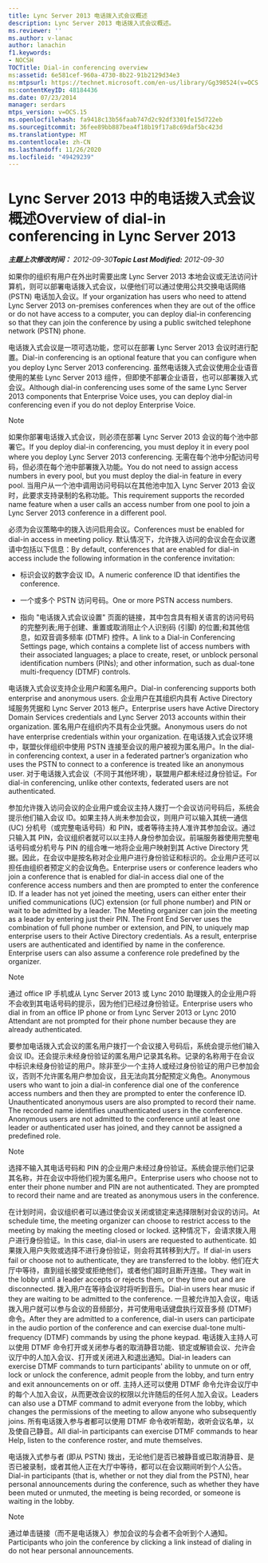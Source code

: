 ```yaml
---
title: Lync Server 2013 电话拨入式会议概述
description: Lync Server 2013 电话拨入式会议概述。
ms.reviewer: ''
ms.author: v-lanac
author: lanachin
f1.keywords:
- NOCSH
TOCTitle: Dial-in conferencing overview
ms:assetid: 6e581cef-960a-4730-8b22-91b2129d34e3
ms:mtpsurl: https://technet.microsoft.com/en-us/library/Gg398524(v=OCS.15)
ms:contentKeyID: 48184436
ms.date: 07/23/2014
manager: serdars
mtps_version: v=OCS.15
ms.openlocfilehash: fa9418c13b56faab747d2c92df3301fe15d722eb
ms.sourcegitcommit: 36fee89bb887bea4f18b19f17a8c69daf5bc423d
ms.translationtype: MT
ms.contentlocale: zh-CN
ms.lasthandoff: 11/26/2020
ms.locfileid: "49429239"
---
```

# <a name="overview-of-dial-in-conferencing-in-lync-server-2013"></a><span data-ttu-id="71477-103">Lync Server 2013 中的电话拨入式会议概述</span><span class="sxs-lookup"><span data-stu-id="71477-103">Overview of dial-in conferencing in Lync Server 2013</span></span>

<div data-xmlns="http://www.w3.org/1999/xhtml">

<div class="topic" data-xmlns="http://www.w3.org/1999/xhtml" data-msxsl="urn:schemas-microsoft-com:xslt" data-cs="https://msdn.microsoft.com/">

<div data-asp="https://msdn2.microsoft.com/asp">



</div>

<div id="mainSection">

<div id="mainBody"><span data-ttu-id="71477-104">

<span> </span></span><span class="sxs-lookup"><span data-stu-id="71477-104">

<span> </span></span></span>

<span data-ttu-id="71477-105">_**主题上次修改时间：** 2012-09-30_</span><span class="sxs-lookup"><span data-stu-id="71477-105">_**Topic Last Modified:** 2012-09-30_</span></span>

<span data-ttu-id="71477-106">如果你的组织有用户在外出时需要出席 Lync Server 2013 本地会议或无法访问计算机，则可以部署电话拨入式会议，以便他们可以通过使用公共交换电话网络 (PSTN) 电话加入会议。</span><span class="sxs-lookup"><span data-stu-id="71477-106">If your organization has users who need to attend Lync Server 2013 on-premises conferences when they are out of the office or do not have access to a computer, you can deploy dial-in conferencing so that they can join the conference by using a public switched telephone network (PSTN) phone.</span></span>

<span data-ttu-id="71477-107">电话拨入式会议是一项可选功能，您可以在部署 Lync Server 2013 会议时进行配置。</span><span class="sxs-lookup"><span data-stu-id="71477-107">Dial-in conferencing is an optional feature that you can configure when you deploy Lync Server 2013 conferencing.</span></span> <span data-ttu-id="71477-108">虽然电话拨入式会议使用企业语音使用的某些 Lync Server 2013 组件，但即使不部署企业语音，也可以部署拨入式会议。</span><span class="sxs-lookup"><span data-stu-id="71477-108">Although dial-in conferencing uses some of the same Lync Server 2013 components that Enterprise Voice uses, you can deploy dial-in conferencing even if you do not deploy Enterprise Voice.</span></span>

<div>


> [!NOTE]  
> <span data-ttu-id="71477-109">如果你部署电话拨入式会议，则必须在部署 Lync Server 2013 会议的每个池中部署它。</span><span class="sxs-lookup"><span data-stu-id="71477-109">If you deploy dial-in conferencing, you must deploy it in every pool where you deploy Lync Server 2013 conferencing.</span></span> <span data-ttu-id="71477-110">无需在每个池中分配访问号码，但必须在每个池中部署拨入功能。</span><span class="sxs-lookup"><span data-stu-id="71477-110">You do not need to assign access numbers in every pool, but you must deploy the dial-in feature in every pool.</span></span> <span data-ttu-id="71477-111">当用户从一个池中调用访问号码以在其他池中加入 Lync Server 2013 会议时，此要求支持录制的名称功能。</span><span class="sxs-lookup"><span data-stu-id="71477-111">This requirement supports the recorded name feature when a user calls an access number from one pool to join a Lync Server 2013 conference in a different pool.</span></span>



</div>

<span data-ttu-id="71477-112">必须为会议策略中的拨入访问启用会议。</span><span class="sxs-lookup"><span data-stu-id="71477-112">Conferences must be enabled for dial-in access in meeting policy.</span></span> <span data-ttu-id="71477-113">默认情况下，允许拨入访问的会议会在会议邀请中包括以下信息：</span><span class="sxs-lookup"><span data-stu-id="71477-113">By default, conferences that are enabled for dial-in access include the following information in the conference invitation:</span></span>

  - <span data-ttu-id="71477-114">标识会议的数字会议 ID。</span><span class="sxs-lookup"><span data-stu-id="71477-114">A numeric conference ID that identifies the conference.</span></span>

  - <span data-ttu-id="71477-115">一个或多个 PSTN 访问号码。</span><span class="sxs-lookup"><span data-stu-id="71477-115">One or more PSTN access numbers.</span></span>

  - <span data-ttu-id="71477-116">指向 "电话拨入式会议设置" 页面的链接，其中包含具有相关语言的访问号码的完整列表;用于创建、重置或取消阻止个人识别码 (引脚) 的位置;和其他信息，如双音调多频率 (DTMF) 控件。</span><span class="sxs-lookup"><span data-stu-id="71477-116">A link to a Dial-in Conferencing Settings page, which contains a complete list of access numbers with their associated languages; a place to create, reset, or unblock personal identification numbers (PINs); and other information, such as dual-tone multi-frequency (DTMF) controls.</span></span>

<span data-ttu-id="71477-117">电话拨入式会议支持企业用户和匿名用户。</span><span class="sxs-lookup"><span data-stu-id="71477-117">Dial-in conferencing supports both enterprise and anonymous users.</span></span> <span data-ttu-id="71477-118">企业用户在其组织内具有 Active Directory 域服务凭据和 Lync Server 2013 帐户。</span><span class="sxs-lookup"><span data-stu-id="71477-118">Enterprise users have Active Directory Domain Services credentials and Lync Server 2013 accounts within their organization.</span></span> <span data-ttu-id="71477-119">匿名用户在组织内不具有企业凭据。</span><span class="sxs-lookup"><span data-stu-id="71477-119">Anonymous users do not have enterprise credentials within your organization.</span></span> <span data-ttu-id="71477-120">在电话拨入式会议环境中，联盟伙伴组织中使用 PSTN 连接至会议的用户被视为匿名用户。</span><span class="sxs-lookup"><span data-stu-id="71477-120">In the dial-in conferencing context, a user in a federated partner’s organization who uses the PSTN to connect to a conference is treated like an anonymous user.</span></span> <span data-ttu-id="71477-121">对于电话拨入式会议（不同于其他环境），联盟用户都未经过身份验证。</span><span class="sxs-lookup"><span data-stu-id="71477-121">For dial-in conferencing, unlike other contexts, federated users are not authenticated.</span></span>

<span data-ttu-id="71477-p105">参加允许拨入访问会议的企业用户或会议主持人拨打一个会议访问号码后，系统会提示他们输入会议 ID。如果主持人尚未参加会议，则用户可以输入其统一通信 (UC) 分机号（或完整电话号码）和 PIN，或者等待主持人准许其参加会议。通过只输入其 PIN，会议组织者就可以以主持人身份参加会议。前端服务器使用完整电话号码或分机号与 PIN 的组合唯一地将企业用户映射到其 Active Directory 凭据。因此，在会议中是按名称对企业用户进行身份验证和标识的。企业用户还可以担任由组织者预定义的会议角色。</span><span class="sxs-lookup"><span data-stu-id="71477-p105">Enterprise users or conference leaders who join a conference that is enabled for dial-in access dial one of the conference access numbers and then are prompted to enter the conference ID. If a leader has not yet joined the meeting, users can either enter their unified communications (UC) extension (or full phone number) and PIN or wait to be admitted by a leader. The Meeting organizer can join the meeting as a leader by entering just their PIN. The Front End Server uses the combination of full phone number or extension, and PIN, to uniquely map enterprise users to their Active Directory credentials. As a result, enterprise users are authenticated and identified by name in the conference. Enterprise users can also assume a conference role predefined by the organizer.</span></span>

<div>


> [!NOTE]  
> <span data-ttu-id="71477-128">通过 office IP 手机或从 Lync Server 2013 或 Lync 2010 助理拨入的企业用户将不会收到其电话号码的提示，因为他们已经过身份验证。</span><span class="sxs-lookup"><span data-stu-id="71477-128">Enterprise users who dial in from an office IP phone or from Lync Server 2013 or Lync 2010 Attendant are not prompted for their phone number because they are already authenticated.</span></span>



</div>

<span data-ttu-id="71477-p106">要参加电话拨入式会议的匿名用户拨打一个会议接入号码后，系统会提示他们输入会议 ID。还会提示未经身份验证的匿名用户记录其名称。记录的名称用于在会议中标识未经身份验证的用户。除非至少一个主持人或经过身份验证的用户已参加会议，否则不允许匿名用户参加会议，且无法向其分配预定义角色。</span><span class="sxs-lookup"><span data-stu-id="71477-p106">Anonymous users who want to join a dial-in conference dial one of the conference access numbers and then they are prompted to enter the conference ID. Unauthenticated anonymous users are also prompted to record their name. The recorded name identifies unauthenticated users in the conference. Anonymous users are not admitted to the conference until at least one leader or authenticated user has joined, and they cannot be assigned a predefined role.</span></span>

<div>


> [!NOTE]  
> <span data-ttu-id="71477-p107">选择不输入其电话号码和 PIN 的企业用户未经过身份验证。系统会提示他们记录其名称，并在会议中将他们视为匿名用户。</span><span class="sxs-lookup"><span data-stu-id="71477-p107">Enterprise users who choose not to enter their phone number and PIN are not authenticated. They are prompted to record their name and are treated as anonymous users in the conference.</span></span>



</div>

<span data-ttu-id="71477-135">在计划时间，会议组织者可以通过使会议关闭或锁定来选择限制对会议的访问。</span><span class="sxs-lookup"><span data-stu-id="71477-135">At schedule time, the meeting organizer can choose to restrict access to the meeting by making the meeting closed or locked.</span></span> <span data-ttu-id="71477-136">这种情况下，会请求拨入用户进行身份验证。</span><span class="sxs-lookup"><span data-stu-id="71477-136">In this case, dial-in users are requested to authenticate.</span></span> <span data-ttu-id="71477-137">如果拨入用户失败或选择不进行身份验证，则会将其转移到大厅。</span><span class="sxs-lookup"><span data-stu-id="71477-137">If dial-in users fail or choose not to authenticate, they are transferred to the lobby.</span></span> <span data-ttu-id="71477-138">他们在大厅中等待，直到组长接受或拒绝他们，或者他们超时且断开连接。</span><span class="sxs-lookup"><span data-stu-id="71477-138">They wait in the lobby until a leader accepts or rejects them, or they time out and are disconnected.</span></span> <span data-ttu-id="71477-139">拨入用户在等待会议时将听到音乐。</span><span class="sxs-lookup"><span data-stu-id="71477-139">Dial-in users hear music if they are waiting to be admitted to the conference.</span></span> <span data-ttu-id="71477-140">一旦被允许加入会议，电话拨入用户就可以参与会议的音频部分，并可使用电话键盘执行双音多频 (DTMF) 命令。</span><span class="sxs-lookup"><span data-stu-id="71477-140">After they are admitted to a conference, dial-in users can participate in the audio portion of the conference and can exercise dual-tone multi-frequency (DTMF) commands by using the phone keypad.</span></span> <span data-ttu-id="71477-141">电话拨入主持人可以使用 DTMF 命令打开或关闭参与者的取消静音功能、锁定或解锁会议、允许会议厅中的人加入会议、打开或关闭进入和退出通知。</span><span class="sxs-lookup"><span data-stu-id="71477-141">Dial-in leaders can exercise DTMF commands to turn participants' ability to unmute on or off, lock or unlock the conference, admit people from the lobby, and turn entry and exit announcements on or off.</span></span> <span data-ttu-id="71477-142">主持人还可以使用 DTMF 命令允许会议厅中的每个人加入会议，从而更改会议的权限以允许随后的任何人加入会议。</span><span class="sxs-lookup"><span data-stu-id="71477-142">Leaders can also use a DTMF command to admit everyone from the lobby, which changes the permissions of the meeting to allow anyone who subsequently joins.</span></span> <span data-ttu-id="71477-143">所有电话拨入参与者都可以使用 DTMF 命令收听帮助，收听会议名单，以及使自己静音。</span><span class="sxs-lookup"><span data-stu-id="71477-143">All dial-in participants can exercise DTMF commands to hear Help, listen to the conference roster, and mute themselves.</span></span>

<span data-ttu-id="71477-144">电话拨入式参与者 (即从 PSTN) 拨出，无论他们是否已被静音或已取消静音、是否已被录制，或者其他人正在大厅中等待，都可以在会议期间听到个人公告。</span><span class="sxs-lookup"><span data-stu-id="71477-144">Dial-in participants (that is, whether or not they dial from the PSTN), hear personal announcements during the conference, such as whether they have been muted or unmuted, the meeting is being recorded, or someone is waiting in the lobby.</span></span>

<div>


> [!NOTE]  
> <span data-ttu-id="71477-145">通过单击链接（而不是电话拨入）参加会议的与会者不会听到个人通知。</span><span class="sxs-lookup"><span data-stu-id="71477-145">Participants who join the conference by clicking a link instead of dialing in do not hear personal announcements.</span></span>



<span data-ttu-id="71477-146"></div>

</div>

<span> </span>

</div>

</div>

</span><span class="sxs-lookup"><span data-stu-id="71477-146"></div>

</div>

<span> </span>

</div>

</div>

</span></span></div>

